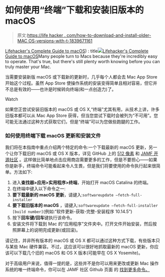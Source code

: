 # 如何使用“终端”下载和安装旧版本的 macOS

> 原文:[https://life hacker . com/how-to-download-and-install-older-MAC OS-versions-with-t-1839671161](https://lifehacker.com/how-to-download-and-install-older-macos-versions-with-t-1839671161)

[Lifehacker's Complete Guide to macOS](https://applemacos.kinja.com)) : title[![](../Images/80a55aae3a4e6ac59b23fae8fccddf22.png)](https://applemacos.kinja.com)[Lifehacker's Complete Guide to macOS](https://applemacos.kinja.com)Many people turn to Macs because they're incredibly easy to operate. That's true, but there's still plenty worth knowing before you can truly master your Mac.

当需要安装新版 macOS 或下载新的更新时，几乎每个人都会去 Mac App Store 开始这个过程。虽然 App Store 使操作系统的安装变得简单且相对容易，但它并不总是有效的——也许是时候转向终端(和一点创造力)了。

Watch

如果您正尝试安装旧版本的 macOS 或 OS X,“终端”尤其有用，从技术上讲，许多旧版本都可以从 Mac App Store 获得，但当您尝试下载时会被列为“不可用”。您可能无法通过这种方式获取它们，但是“终端”可以为您做些跑腿的工作。

### 如何使用终端下载 macOS 更新和安装文件

我们将在本指南中重点介绍两个特定的命令:一个下载最新的 macOS 更新，另一个让你下载旧的 macOS 或 OS X 版本，详见 GitHub 上的 [512 像素](https://512pixels.net/2019/10/download-macos-installers-with-terminal/) 和 [JAMF 开源社区](https://github.com/jamf) 。这样做比简单地点击应用商店需要更多的工作，但是不要担心——如果你是新手，终端命令可能看起来令人生畏，但是我们将要使用的命令执行起来很简单。方法如下:

1.  进入**查找器>应用>实用程序>终端**，开始打开 macOS Catalina 的终端。
2.  在终端中键入以下命令之一:
3.  **要下载最新的 macOS 更新**，请键入:`softwareupdate —fetch-full-installer`
4.  **要下载旧版本的 macOS** ，请键入:`softwareupdate —fetch-full-installer [build number]`(例如:“软件更新-获取-完整-安装程序 10.14.5”)
5.  按下**回车键/回车**键执行该命令。
6.  安装文件将下载到 Mac 的“应用程序”文件夹中。打开文件开始安装，然后按照屏幕上的说明完成更新(或回滚)。

请记住，并非所有版本的 macOS 或 OS X 都可以通过这种方式下载，有些版本只与某些 Mac 硬件兼容。不过，这应该可以很好地抓取最新的 macOS 更新，你应该可以下载几个旧的 macOS 和 OS X 版本(可能早在 OS X Yosemite)。

对于高级用户来说，值得一提的是，这些并不是你可以用来更改或更新 Mac 操作系统的唯一终端命令，你可以在 JAMF 社区 Github 页面 的 [找到更多命令。](https://github.com/jamf/erase-install-webinar/wiki)